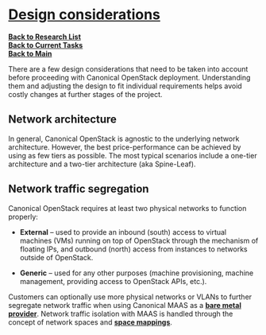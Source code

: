 # **[Design considerations](https://canonical-openstack.readthedocs-hosted.com/en/latest/explanation/design-considerations/)**

**[Back to Research List](../../../../../research_list.md)**\
**[Back to Current Tasks](../../../../../../a_status/current_tasks.md)**\
**[Back to Main](../../../../../../README.md)**

There are a few design considerations that need to be taken into account before proceeding with Canonical OpenStack deployment. Understanding them and adjusting the design to fit individual requirements helps avoid costly changes at further stages of the project.

## Network architecture

In general, Canonical OpenStack is agnostic to the underlying network architecture. However, the best price-performance can be achieved by using as few tiers as possible. The most typical scenarios include a one-tier architecture and a two-tier architecture (aka Spine-Leaf).

## Network traffic segregation

Canonical OpenStack requires at least two physical networks to function properly:

- **External** – used to provide an inbound (south) access to virtual machines (VMs) running on top of OpenStack through the mechanism of floating IPs, and outbound (north) access from instances to networks outside of OpenStack.

- **Generic** – used for any other purposes (machine provisioning, machine management, providing access to OpenStack APIs, etc.).

Customers can optionally use more physical networks or VLANs to further segregate network traffic when using Canonical MAAS as a **[bare metal provider](https://canonical-openstack.readthedocs-hosted.com/en/latest/explanation/design-considerations/#bare-metal-provider)**. Network traffic isolation with MAAS is handled through the concept of network spaces and **[space mappings](https://canonical-openstack.readthedocs-hosted.com/en/latest/explanation/network-traffic-isolation-with-maas/)**.
